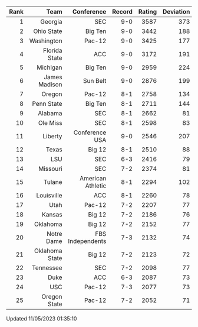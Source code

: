 | Rank  | Team                 | Conference           | Record   | Rating | Deviation |
| ---:  | ---:                 | ---:                 | ---:     | ---:   | ---:      |
| 1     | Georgia              | SEC                  | 9-0      | 3587   | 373       |
| 2     | Ohio State           | Big Ten              | 9-0      | 3442   | 188       |
| 3     | Washington           | Pac-12               | 9-0      | 3425   | 177       |
| 4     | Florida State        | ACC                  | 9-0      | 3172   | 191       |
| 5     | Michigan             | Big Ten              | 9-0      | 2959   | 224       |
| 6     | James Madison        | Sun Belt             | 9-0      | 2876   | 199       |
| 7     | Oregon               | Pac-12               | 8-1      | 2758   | 134       |
| 8     | Penn State           | Big Ten              | 8-1      | 2711   | 144       |
| 9     | Alabama              | SEC                  | 8-1      | 2662   | 81        |
| 10    | Ole Miss             | SEC                  | 8-1      | 2598   | 83        |
| 11    | Liberty              | Conference USA       | 9-0      | 2546   | 207       |
| 12    | Texas                | Big 12               | 8-1      | 2510   | 88        |
| 13    | LSU                  | SEC                  | 6-3      | 2416   | 79        |
| 14    | Missouri             | SEC                  | 7-2      | 2374   | 81        |
| 15    | Tulane               | American Athletic    | 8-1      | 2294   | 102       |
| 16    | Louisville           | ACC                  | 8-1      | 2260   | 78        |
| 17    | Utah                 | Pac-12               | 7-2      | 2207   | 77        |
| 18    | Kansas               | Big 12               | 7-2      | 2186   | 76        |
| 19    | Oklahoma             | Big 12               | 7-2      | 2152   | 77        |
| 20    | Notre Dame           | FBS Independents     | 7-3      | 2132   | 74        |
| 21    | Oklahoma State       | Big 12               | 7-2      | 2123   | 72        |
| 22    | Tennessee            | SEC                  | 7-2      | 2098   | 77        |
| 23    | Duke                 | ACC                  | 6-3      | 2087   | 73        |
| 24    | USC                  | Pac-12               | 7-3      | 2077   | 73        |
| 25    | Oregon State         | Pac-12               | 7-2      | 2052   | 71        |

Updated 11/05/2023 01:35:10
